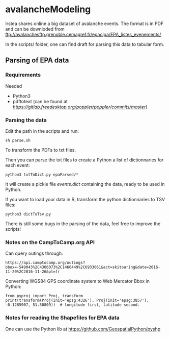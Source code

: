 # avalancheModeling


Irstea shares online a big dataset of avalanche events. The format is in PDF and can be downloded from ftp://avalanchesftp.grenoble.cemagref.fr/epaclpa/EPA_listes_evenements/

In the scripts/ folder, one can find draft for parsing this data to tabular form.

## Parsing of EPA data

### Requirements

Needed
* Python3
* pdftotext (can be found at *https://gitlab.freedesktop.org/poppler/poppler/commits/master*)

### Parsing the data

Edit the path in the scripts and run:
```
sh parse.sh
```
To transform the PDFs to txt files.

Then you can parse the txt files to create a Python a list of dictionnaries for each event:
```
python3 txtToDict.py epaParsed/*
```
It will create a pickle file *events.dict* containing the data, ready to be used in Python.



If you want to load your data in R, transform the python dictionnaries to TSV files:
```
python3 dictToTsv.py
```

There is still some bugs in the parsing of the data, feel free to improve the scripts!

### Notes on the CampToCamp.org API

Can query outings through:
```
https://api.camptocamp.org/outings?bbox=-549043%2C4306073%2C1466449%2C6933061&act=skitouring&date=2016-11-20%2C2016-11-26&pl=fr
```

Converting WGS84 GPS coordinate system to Web Mercator Bbox in Python:
```
from pyproj import Proj, transform
print(transform(Proj(init='epsg:4326'), Proj(init='epsg:3857'), -0.1285907, 51.50809))  # longitude first, latitude second.
```

### Notes for reading the Shapefiles for EPA data

One can use the Python lib at https://github.com/GeospatialPython/pyshp
